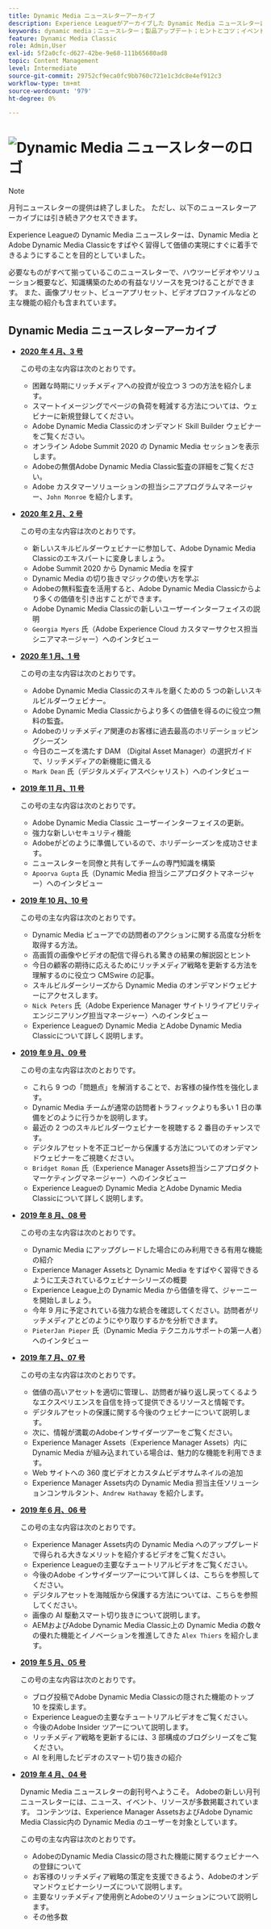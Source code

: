 ```yaml
---
title: Dynamic Media ニュースレターアーカイブ
description: Experience Leagueがアーカイブした Dynamic Media ニュースレターは、AEMおよびDynamic Media Classicの Dynamic Media をすばやく習得できるように設計された月刊のニュースレターです。
keywords: dynamic media；ニュースレター；製品アップデート；ヒントとコツ；イベント；カスタマーサクセス；ブログ；ブログ；画像；ビデオ；機能；機能
feature: Dynamic Media Classic
role: Admin,User
exl-id: 5f2a0cfc-d627-42be-9e68-111b65680ad8
topic: Content Management
level: Intermediate
source-git-commit: 29752cf9eca0fc9bb760c721e1c3dc8e4ef912c3
workflow-type: tm+mt
source-wordcount: '979'
ht-degree: 0%

---
```



# ![Dynamic Media ニュースレターのロゴ ](/help/using/assets/dynamic-media-newsletter-logo.png)

>[!NOTE]
>
>月刊ニュースレターの提供は終了しました。 ただし、以下のニュースレターアーカイブには引き続きアクセスできます。

Experience Leagueの Dynamic Media ニュースレターは、Dynamic Media とAdobe Dynamic Media Classicをすばやく習得して価値の実現にすぐに着手できるようにすることを目的としていました。

必要なものがすべて揃っているこのニュースレターで、ハウツービデオやソリューション概要など、知識構築のための有益なリソースを見つけることができます。 また、画像プリセット、ビューアプリセット、ビデオプロファイルなどの主な機能の紹介も含まれています。

<!-- microsite demo page https://experienceleague.adobe.com/tools/dynamic-media-demo/index.html -->

<!-- ## Get inspired. Stay informed.

[Sign up](https://www.adobe.com/subscription/dynamic-media-newsletter.html) to receive the Dynamic Media newsletter on a monthly basis in your inbox. -->

## Dynamic Media ニュースレターアーカイブ

<!-- * **[May 2020, Issue 4](https://expleague.azureedge.net/assets/aem/Experience-Insider-vol.31.html)**

    In this issue:

    * What business continuity means in uncertain times.
    * Key takeaways from the first all-digital Adobe Summit.
    * Must-watch Experience Manager breakout sessions.
    * Summit customer spotlight: Under Armour.
    * Never miss an Experience Insider webinar.
    * Public sector spotlight: The urgent need for digital enrollment.
    * Look what's new in Experience Manager Innovation.
    * Build your Experience Manager skills *live* with the Adobe pros.
    * Connect with the Adobe Experience Manager Community.
    * Fast-track your Adobe expertise with Adobe Experience League. -->

* **[2020 年 4 月、3 号 ](https://experienceleague.adobe.com/tools/dynamic-media-demo/newsletter/Dynamic_Media_Newsletter_04_2020_April.html)**

  この号の主な内容は次のとおりです。

   * 困難な時期にリッチメディアへの投資が役立つ 3 つの方法を紹介します。
   * スマートイメージングでページの負荷を軽減する方法については、ウェビナーに新規登録してください。
   * Adobe Dynamic Media Classicのオンデマンド Skill Builder ウェビナーをご覧ください。
   * オンライン Adobe Summit 2020 の Dynamic Media セッションを表示します。
   * Adobeの無償Adobe Dynamic Media Classic監査の詳細をご覧ください。
   * Adobe カスタマーソリューションの担当シニアプログラムマネージャー、`John Monroe` を紹介します。

* **[2020 年 2 月、2 号 ](https://experienceleague.adobe.com/tools/dynamic-media-demo/newsletter/Dynamic_Media_Newsletter_02_2020_Feb.html)**

  この号の主な内容は次のとおりです。

   * 新しいスキルビルダーウェビナーに参加して、Adobe Dynamic Media Classicのエキスパートに変身しましょう。
   * Adobe Summit 2020 から Dynamic Media を探す
   * Dynamic Media の切り抜きマジックの使い方を学ぶ
   * Adobeの無料監査を活用すると、Adobe Dynamic Media Classicからより多くの価値を引き出すことができます。
   * Adobe Dynamic Media Classicの新しいユーザーインターフェイスの説明
   * `Georgia Myers` 氏（Adobe Experience Cloud カスタマーサクセス担当シニアマネージャー）へのインタビュー

* **[2020 年 1 月、1 号 ](https://experienceleague.adobe.com/tools/dynamic-media-demo/newsletter/Dynamic_Media_Newsletter_01_2020_Jan.html)**

  この号の主な内容は次のとおりです。

   * Adobe Dynamic Media Classicのスキルを磨くための 5 つの新しいスキルビルダーウェビナー。
   * Adobe Dynamic Media Classicからより多くの価値を得るのに役立つ無料の監査。
   * Adobeのリッチメディア関連のお客様に過去最高のホリデーショッピングシーズン
   * 今日のニーズを満たす DAM （Digital Asset Manager）の選択ガイドで、リッチメディアの新機能に備える
   * `Mark Dean` 氏（デジタルメディアスペシャリスト）へのインタビュー

* **[2019 年 11 月、11 号 ](https://experienceleague.adobe.com/tools/dynamic-media-demo/newsletter/Dynamic_Media_Newsletter_11_2019_Nov.html)**

  この号の主な内容は次のとおりです。

   * Adobe Dynamic Media Classic ユーザーインターフェイスの更新。
   * 強力な新しいセキュリティ機能
   * Adobeがどのように準備しているので、ホリデーシーズンを成功させます。
   * ニュースレターを同僚と共有してチームの専門知識を構築
   * `Apoorva Gupta` 氏（Dynamic Media 担当シニアプロダクトマネージャー）へのインタビュー

* **[2019 年 10 月、10 号 ](https://experienceleague.adobe.com/tools/dynamic-media-demo/newsletter/Dynamic_Media_Newsletter_10_2019_Oct.html)**

  この号の主な内容は次のとおりです。

   * Dynamic Media ビューアでの訪問者のアクションに関する高度な分析を取得する方法。
   * 高画質の画像やビデオの配信で得られる驚きの結果の解説図とヒント
   * 今日の顧客の期待に応えるためにリッチメディア戦略を更新する方法を理解するのに役立つ CMSwire の記事。
   * スキルビルダーシリーズから Dynamic Media のオンデマンドウェビナーにアクセスします。
   * `Nick Peters` 氏（Adobe Experience Manager サイトリライアビリティエンジニアリング担当マネージャー）へのインタビュー
   * Experience Leagueの Dynamic Media とAdobe Dynamic Media Classicについて詳しく説明します。

* **[2019 年 9 月、09 号 ](https://experienceleague.adobe.com/tools/dynamic-media-demo/newsletter/Dynamic_Media_Newsletter_09_2019_Sept.html)**

  この号の主な内容は次のとおりです。

   * これら 9 つの「問題点」を解消することで、お客様の操作性を強化します。
   * Dynamic Media チームが通常の訪問者トラフィックよりも多い 1 日の準備をどのように行うかを説明します。
   * 最近の 2 つのスキルビルダーウェビナーを視聴する 2 番目のチャンスです。
   * デジタルアセットを不正コピーから保護する方法についてのオンデマンドウェビナーをご視聴ください。
   * `Bridget Roman` 氏（Experience Manager Assets担当シニアプロダクトマーケティングマネージャー）へのインタビュー
   * Experience Leagueの Dynamic Media とAdobe Dynamic Media Classicについて詳しく説明します。

* **[2019 年 8 月、08 号 ](https://experienceleague.adobe.com/tools/dynamic-media-demo/newsletter/Dynamic_Media_Newsletter_08_2019_Aug.html)**

  この号の主な内容は次のとおりです。

   * Dynamic Media にアップグレードした場合にのみ利用できる有用な機能の紹介
   * Experience Manager Assetsと Dynamic Media をすばやく習得できるように工夫されているウェビナーシリーズの概要
   * Experience League上の Dynamic Media から価値を得て、ジャーニーを開始しましょう。
   * 今年 9 月に予定されている強力な統合を確認してください。訪問者がリッチメディアとどのようにやり取りするかを分析できます。
   * `PieterJan Pieper` 氏（Dynamic Media テクニカルサポートの第一人者）へのインタビュー

* **[2019 年 7 月、07 号 ](https://experienceleague.adobe.com/tools/dynamic-media-demo/newsletter/Dynamic_Media_Newsletter_07_2019_July.html)**

  この号の主な内容は次のとおりです。

   * 価値の高いアセットを適切に管理し、訪問者が繰り返し戻ってくるようなエクスペリエンスを自信を持って提供できるリソースと情報です。
   * デジタルアセットの保護に関する今後のウェビナーについて説明します。
   * 次に、情報が満載のAdobeインサイダーツアーをご覧ください。
   * Experience Manager Assets（Experience Manager Assets）内に Dynamic Media が組み込まれている場合は、魅力的な機能を利用できます。
   * Web サイトへの 360 度ビデオとカスタムビデオサムネイルの追加
   * Experience Manager Assets内の Dynamic Media 担当主任ソリューションコンサルタント、`Andrew Hathaway` を紹介します。

* **[2019 年 6 月、06 号 ](https://experienceleague.adobe.com/tools/dynamic-media-demo/newsletter/Dynamic_Media_Newsletter_06_2019_June.html)**

  この号の主な内容は次のとおりです。

   * Experience Manager Assets内の Dynamic Media へのアップグレードで得られる大きなメリットを紹介するビデオをご覧ください。
   * Experience Leagueの主要なチュートリアルビデオをご覧ください。
   * 今後のAdobe インサイダーツアーについて詳しくは、こちらを参照してください。
   * デジタルアセットを海賊版から保護する方法については、こちらを参照してください。
   * 画像の AI 駆動スマート切り抜きについて説明します。
   * AEMおよびAdobe Dynamic Media Classic上の Dynamic Media の数々の優れた機能とイノベーションを推進してきた `Alex Thiers` を紹介します。

* **[2019 年 5 月、05 号 ](https://experienceleague.adobe.com/tools/dynamic-media-demo/newsletter/Dynamic_Media_Newsletter_05_2019_May.html)**

  この号の主な内容は次のとおりです。

   * ブログ投稿でAdobe Dynamic Media Classicの隠された機能のトップ 10 を探索します。
   * Experience Leagueの主要なチュートリアルビデオをご覧ください。
   * 今後のAdobe Insider ツアーについて説明します。
   * リッチメディア戦略を更新するには、3 部構成のブログシリーズをご覧ください。
   * AI を利用したビデオのスマート切り抜きの紹介

* **[2019 年 4 月、04 号 ](https://experienceleague.adobe.com/tools/dynamic-media-demo/newsletter/Dynamic_Media_Newsletter_04_2019_April.html)**

  Dynamic Media ニュースレターの創刊号へようこそ。 Adobeの新しい月刊ニュースレターには、ニュース、イベント、リソースが多数掲載されています。 コンテンツは、Experience Manager AssetsおよびAdobe Dynamic Media Classic内の Dynamic Media のユーザーを対象としています。

  この号の主な内容は次のとおりです。

   * AdobeのDynamic Media Classicの隠された機能に関するウェビナーへの登録について
   * お客様のリッチメディア戦略の策定を支援できるよう、Adobeのオンデマンドウェビナーシリーズについて説明します。
   * 主要なリッチメディア使用例とAdobeのソリューションについて説明します。
   * その他多数

